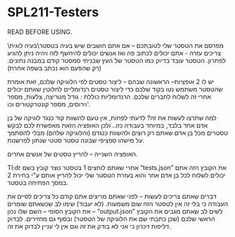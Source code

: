 # SPL211-Testers

READ BEFORE USING.

מפרסם את הטסטר שלי לטובתכם – אם אתם חושבים שיש בעיה בטסטר\בעיה לוגית\ צריכים עזרה - אתם יכולים לכתוב פה ואז אנשים יכולים להיחשף לזה ויהיה ניתן להגיע לפתרון.
הטסטר עובד בדיוק כמו הטסטר של העץ שבניתי סמסטר קודם במבנה נתונים. (רק שהפעם הוא נכתב בשפה אחרת)

יש לו 2 אופציות–
הראשונה שבהם – 
ליצור טסטים לפי הלוגיקה שלכם, זאת אומרת שהטסטר משתמש נטו בקוד שלכם כדי ליצור טסטים רנדומליים לחלוטין שאתם יכולים אחרי זה לשלוח לחברים שלכם.
הרנדומליות כוללת : גודל מטריצה, צלעות, מספר וירוסים, מספר קונטרקטורים וכו'.


למה שתרצו לעשות את זה?
לדעתי לפחות, אין טעם להשוות קוד כנגד לוגיקה של בן אדם אחד בלבד, במיוחד בעבודה כזו.. ולכן האופציה הזאת מאפשרת לכם לבקש טסטרים מכל בן אדם שאתם רק רוצים ולהשוות כנגדם (והלוגיקה שלהם)  מבלי להסתמך על מישהו ספציפי שבונה טסטר סטטי שנתון לפרשנות.

האופציה השנייה –
להריץ טסטים של אנשים אחרים.

Tl:dr
אחרי שאתם לוחצים 1 בטסטר נוצר קובץ בשם 
“tests.json”
את הקובץ הזה אתם יכולים לשלוח לכל בן אדם אחר והוא בעזרת הטסטר שלי יכול להריץ אותם ע"י בחירת 2 במסך הפתיחה בטסטר.

דברים שאתם צריכים לעשות –
לפני שאתם מריצים אתם קודם כל צריכים לסיים את העבודה כי בלי זה אין לטסטר הזה שום משמעות. (לא יעבוד)
שימו לב שכשאתם שומרים את הקובץ הסופי – השם שלו נכון – 
“output.json”
לשים לב שאתם מגבים את הקובץ הראשי שלכם (שכן כתבתי שם את הלוגיקה של הטסטר) ובסוף גם מחזירים.
לבדוק דליפות זיכרון כי אני לא בודק את זה וגם אין לי עניין לבדוק את זה.
